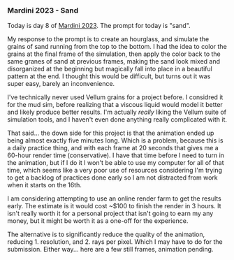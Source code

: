 ### Mardini 2023 - Sand

Today is day 8 of [Mardini 2023][mardini-2023]. The prompt for today is "sand".

My response to the prompt is to create an hourglass, and simulate the grains of sand
running from the top to the bottom. I had the idea to color the grains at the final
frame of the simulation, then apply the color back to the same granes of sand at
previous frames, making the sand look mixed and disorganized at the beginning but
magically fall into place in a beautiful pattern at the end. I thought this would
be difficult, but turns out it was super easy, barely an inconvenience.

I've technically never used Vellum grains for a project before. I considred it for
the mud sim, before realizing that a viscous liquid would model it better and likely
produce better results. I'm actually _really_ liking the Vellum suite of simulation
tools, and I haven't even done anything really complicated with it.

That said... the down side for this project is that the animation ended up being almost
exactly five minutes long. Which is a problem, because this is a daily practice thing,
and with each frame at 20 seconds that gives me a 60-hour render time (conservative).
I have that time before I need to turn in the animation, but if I do it I won't be
able to use my computer for all of that time, which seems like a very poor use of
resources considering I'm trying to get a backlog of practices done early so I am not
distracted from work when it starts on the 16th.

I am considering attempting to use an online render farm to get the results early.
The estimate is it would cost ~$100 to finish the render in 3 hours. It isn't really
worth it for a personal project that isn't going to earn my any money, but it might
be worth it as a one-off for the experience.

The alternative is to significantly reduce the quality of the animation, reducing 1.
resolution, and 2. rays per pixel. Which I may have to do for the submission. Either
way... here are a few still frames, animation pending.

<!-- My entry post is [here][entry-post]. -->

[mardini-2023]: https://www.sidefx.com/community-main-menu/contests-jams/mardini-2023/
<!-- [entry-post]: ... -->
